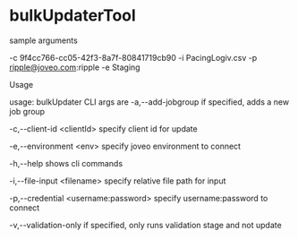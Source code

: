 # bulkUpdaterTool

sample arguments

-c
9f4cc766-cc05-42f3-8a7f-80841719cb90
-i
PacingLogiv.csv
-p
ripple@joveo.com:ripple
-e
Staging


Usage

usage: bulkUpdater CLI args are
-a,--add-jobgroup                          if specified, adds a new job group

-c,--client-id &lt;clientId>               specify client id for update

-e,--environment &lt;env>                  specify joveo environment to connect

-h,--help                                  shows cli commands

-i,--file-input &lt;filename>              specify relative file path for input

-p,--credential &lt;username:password>     specify username:password to connect

-v,--validation-only                       if specified, only runs validation stage and not update
